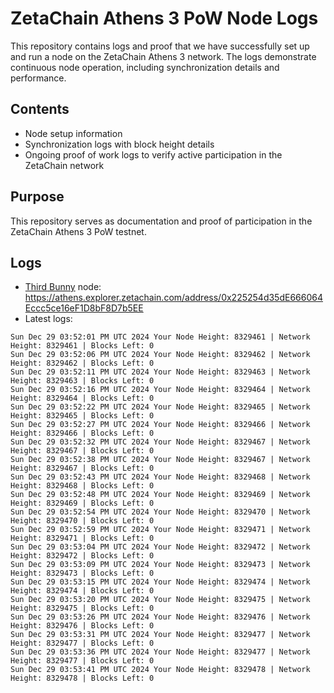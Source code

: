 # ZetaChain Athens 3 PoW Node Logs
This repository contains logs and proof that we have successfully set up and run a node on the ZetaChain Athens 3 network. The logs demonstrate continuous node operation, including synchronization details and performance.

## Contents
- Node setup information
- Synchronization logs with block height details
- Ongoing proof of work logs to verify active participation in the ZetaChain network

## Purpose
This repository serves as documentation and proof of participation in the ZetaChain Athens 3 PoW testnet.

## Logs

- [Third Bunny](https://thirdbunny.xyz/) node: https://athens.explorer.zetachain.com/address/0x225254d35dE666064Eccc5ce16eF1D8bF8D7b5EE
- Latest logs:
```
Sun Dec 29 03:52:01 PM UTC 2024 Your Node Height: 8329461 | Network Height: 8329461 | Blocks Left: 0
Sun Dec 29 03:52:06 PM UTC 2024 Your Node Height: 8329462 | Network Height: 8329462 | Blocks Left: 0
Sun Dec 29 03:52:11 PM UTC 2024 Your Node Height: 8329463 | Network Height: 8329463 | Blocks Left: 0
Sun Dec 29 03:52:16 PM UTC 2024 Your Node Height: 8329464 | Network Height: 8329464 | Blocks Left: 0
Sun Dec 29 03:52:22 PM UTC 2024 Your Node Height: 8329465 | Network Height: 8329465 | Blocks Left: 0
Sun Dec 29 03:52:27 PM UTC 2024 Your Node Height: 8329466 | Network Height: 8329466 | Blocks Left: 0
Sun Dec 29 03:52:32 PM UTC 2024 Your Node Height: 8329467 | Network Height: 8329467 | Blocks Left: 0
Sun Dec 29 03:52:38 PM UTC 2024 Your Node Height: 8329467 | Network Height: 8329467 | Blocks Left: 0
Sun Dec 29 03:52:43 PM UTC 2024 Your Node Height: 8329468 | Network Height: 8329468 | Blocks Left: 0
Sun Dec 29 03:52:48 PM UTC 2024 Your Node Height: 8329469 | Network Height: 8329469 | Blocks Left: 0
Sun Dec 29 03:52:54 PM UTC 2024 Your Node Height: 8329470 | Network Height: 8329470 | Blocks Left: 0
Sun Dec 29 03:52:59 PM UTC 2024 Your Node Height: 8329471 | Network Height: 8329471 | Blocks Left: 0
Sun Dec 29 03:53:04 PM UTC 2024 Your Node Height: 8329472 | Network Height: 8329472 | Blocks Left: 0
Sun Dec 29 03:53:09 PM UTC 2024 Your Node Height: 8329473 | Network Height: 8329473 | Blocks Left: 0
Sun Dec 29 03:53:15 PM UTC 2024 Your Node Height: 8329474 | Network Height: 8329474 | Blocks Left: 0
Sun Dec 29 03:53:20 PM UTC 2024 Your Node Height: 8329475 | Network Height: 8329475 | Blocks Left: 0
Sun Dec 29 03:53:26 PM UTC 2024 Your Node Height: 8329476 | Network Height: 8329476 | Blocks Left: 0
Sun Dec 29 03:53:31 PM UTC 2024 Your Node Height: 8329477 | Network Height: 8329477 | Blocks Left: 0
Sun Dec 29 03:53:36 PM UTC 2024 Your Node Height: 8329477 | Network Height: 8329477 | Blocks Left: 0
Sun Dec 29 03:53:41 PM UTC 2024 Your Node Height: 8329478 | Network Height: 8329478 | Blocks Left: 0
```

